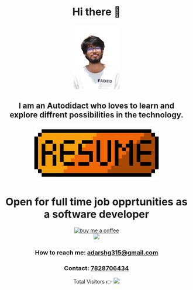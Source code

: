 <h1 align="center" style="border-bottom: none">Hi there 👋</h1>
<p align="center">
 <img src="/pic.png" width="25%"/>
 <h2 align="center" >I am an Autodidact who loves to learn and explore diffrent possibilities in the technology.</h2>
</p>

<p align="center">
 <a href="https://docs.google.com/document/d/1zZoxmOKvPeth-WN3oKnlTWUYjYPtVTNQCO_RDXF0RMc/edit?usp=sharing">
   <img src="/1e4ed6ace0977ce.png" alt="Resume"/>
 </a>
 <h1 align="center"> Open for full time job opprtunities as a software developer</h1>
</p>

<p align="center">
<a href="https://www.paypal.com/paypalme/adagoyal">
 <img src="https://www.tecmint.com/wp-content/uploads/2015/01/coffee.png" alt="buy me a coffee"/>
</a>
 <br />
 <img src="https://github-readme-stats.vercel.app/api?username=adarshg315&show_icons=true" />
 <h3 align="center"> How to reach me: <a href="mailto:adarshg315@gmail.com">adarshg315@gmail.com</a></h3>
 <h3 align="center"> Contact: <a href="tel:+9178287064354">7828706434</a></h3>
</p>

<p align="center">
 Total Visitors 👉 <img src="https://profile-counter.glitch.me/{Adarshg315}/count.svg" />
</p>



